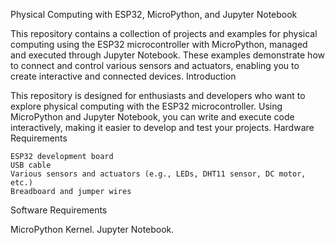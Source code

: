 Physical Computing with ESP32, MicroPython, and Jupyter Notebook

This repository contains a collection of projects and examples for physical computing using the ESP32 microcontroller with MicroPython, managed and executed through Jupyter Notebook. These examples demonstrate how to connect and control various sensors and actuators, enabling you to create interactive and connected devices.
Introduction

This repository is designed for enthusiasts and developers who want to explore physical computing with the ESP32 microcontroller. Using MicroPython and Jupyter Notebook, you can write and execute code interactively, making it easier to develop and test your projects.
Hardware Requirements

    ESP32 development board
    USB cable
    Various sensors and actuators (e.g., LEDs, DHT11 sensor, DC motor, etc.)
    Breadboard and jumper wires

Software Requirements

   MicroPython Kernel.
   Jupyter Notebook.
